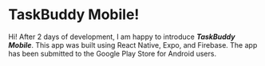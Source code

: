 # TaskBuddy Mobile!

Hi! After 2 days of development, I am happy to introduce ***TaskBuddy Mobile***. This app was built using React Native, Expo, and Firebase. The app has been submitted to the Google Play Store for Android users.
